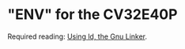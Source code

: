 # "ENV" for the CV32E40P
Required reading: [Using ld, the Gnu Linker](https://web.mit.edu/rhel-doc/3/rhel-ld-en-3/index.html).
